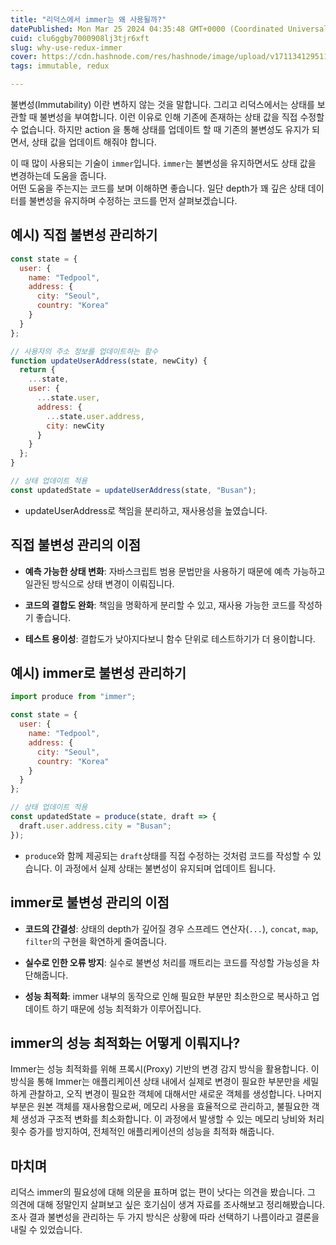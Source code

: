 ```yaml
---
title: "리덕스에서 immer는 왜 사용될까?"
datePublished: Mon Mar 25 2024 04:35:48 GMT+0000 (Coordinated Universal Time)
cuid: clu6ggby7000908lj3tjr6xft
slug: why-use-redux-immer
cover: https://cdn.hashnode.com/res/hashnode/image/upload/v1711341295112/5e72c0e8-d4cc-4c47-a596-b949fdb19e3a.webp
tags: immutable, redux

---
```


불변성(Immutability) 이란 변하지 않는 것을 말합니다. 그리고 리덕스에서는 상태를 보관할 때 불변성을 부여합니다. 이런 이유로 인해 기존에 존재하는 상태 값을 직접 수정할 수 없습니다. 하지만 action 을 통해 상태를 업데이트 할 때 기존의 불변성도 유지가 되면서, 상태 값을 업데이트 해줘야 합니다.

이 때 많이 사용되는 기술이 `immer`입니다. `immer`는 불변성을 유지하면서도 상태 값을 변경하는데 도움을 줍니다.  
어떤 도움을 주는지는 코드를 보며 이해하면 좋습니다. 일단 depth가 꽤 깊은 상태 데이터를 불변성을 유지하며 수정하는 코드를 먼저 살펴보겠습니다.

## **예시) 직접 불변성 관리하기**

```javascript
const state = {
  user: {
    name: "Tedpool",
    address: {
      city: "Seoul",
      country: "Korea"
    }
  }
};

// 사용자의 주소 정보를 업데이트하는 함수
function updateUserAddress(state, newCity) {
  return {
    ...state,
    user: {
      ...state.user,
      address: {
        ...state.user.address,
        city: newCity
      }
    }
  };
}

// 상태 업데이트 적용
const updatedState = updateUserAddress(state, "Busan");
```

* updateUserAddress로 책임을 분리하고, 재사용성을 높였습니다.
    

## 직접 불변성 관리의 이점

* **예측 가능한 상태 변화**: 자바스크립트 범용 문법만을 사용하기 때문에 예측 가능하고 일관된 방식으로 상태 변경이 이뤄집니다.
    
* **코드의 결합도 완화**: 책임을 명확하게 분리할 수 있고, 재사용 가능한 코드를 작성하기 좋습니다.
    
* **테스트 용이성**: 결합도가 낮아지다보니 함수 단위로 테스트하기가 더 용이합니다.
    

## **예시) immer로 불변성 관리하기**

```javascript
import produce from "immer";

const state = {
  user: {
    name: "Tedpool",
    address: {
      city: "Seoul",
      country: "Korea"
    }
  }
};

// 상태 업데이트 적용
const updatedState = produce(state, draft => {
  draft.user.address.city = "Busan";
});
```

* `produce`와 함께 제공되는 `draft`상태를 직접 수정하는 것처럼 코드를 작성할 수 있습니다. 이 과정에서 실제 상태는 불변성이 유지되며 업데이트 됩니다.
    

## immer로 불변성 관리의 이점

* **코드의 간결성**: 상태의 depth가 깊어질 경우 스프레드 연산자(`...`), `concat`, `map`, `filter`의 구현을 확연하게 줄여줍니다.
    
* **실수로 인한 오류 방지**: 실수로 불변성 처리를 깨트리는 코드를 작성할 가능성을 차단해줍니다.
    
* **성능 최적화**: immer 내부의 동작으로 인해 필요한 부분만 최소한으로 복사하고 업데이트 하기 때문에 성능 최적화가 이루어집니다.
    

## immer의 성능 최적화는 어떻게 이뤄지나?

Immer는 성능 최적화를 위해 프록시(Proxy) 기반의 변경 감지 방식을 활용합니다. 이 방식을 통해 Immer는 애플리케이션 상태 내에서 실제로 변경이 필요한 부분만을 세밀하게 관찰하고, 오직 변경이 필요한 객체에 대해서만 새로운 객체를 생성합니다. 나머지 부분은 원본 객체를 재사용함으로써, 메모리 사용을 효율적으로 관리하고, 불필요한 객체 생성과 구조적 변화를 최소화합니다. 이 과정에서 발생할 수 있는 메모리 낭비와 처리 횟수 증가를 방지하여, 전체적인 애플리케이션의 성능을 최적화 해줍니다.

## 마치며

리덕스 immer의 필요성에 대해 의문을 표하며 없는 편이 낫다는 의견을 봤습니다. 그 의견에 대해 정말인지 살펴보고 싶은 호기심이 생겨 자료를 조사해보고 정리해봤습니다. 조사 결과 불변성을 관리하는 두 가지 방식은 상황에 따라 선택하기 나름이라고 결론을 내릴 수 있었습니다.